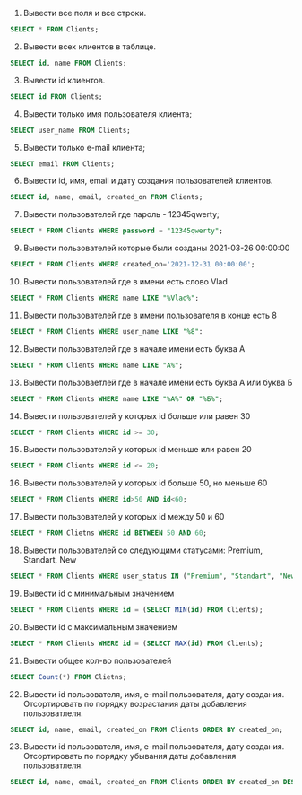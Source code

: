 
1. Вывести все поля и все строки.
```sql
SELECT * FROM Clients;
```
2. Вывести всех клиентов в таблице.
```sql
SELECT id, name FROM Clients;
```
3. Вывести id клиентов.
```sql
SELECT id FROM Clients;
```
4. Вывести только имя пользователя клиента;
```sql
SELECT user_name FROM Clients;
```
5. Вывести только e-mail клиента;
```sql
SELECT email FROM Clients;
```
6. Вывести id, имя, email и дату создания пользователей клиентов.
```sql
SELECT id, name, email, created_on FROM Clients;
```
7. Вывести пользователей где пароль - 12345qwerty;
```sql
SELECT * FROM Clients WHERE password = "12345qwerty";
```
9. Вывести пользователей которые были созданы 2021-03-26 00:00:00
```sql
SELECT * FROM Clients WHERE created_on='2021-12-31 00:00:00';
```
10. Вывести пользователей где в имени есть слово Vlad
```sql
SELECT * FROM Clients WHERE name LIKE "%Vlad%";
```
11. Вывести пользователей где в имени пользователя в конце есть 8
```sql
SELECT * FROM Clients WHERE user_name LIKE "%8":
```
12. Вывести пользователей где в начале имени есть буква А
```sql
SELECT * FROM Clients WHERE name LIKE "А%";
```
13. Вывести пользоваетлей где в начале имени есть буква А или буква Б
```sql
SELECT * FROM Clients WHERE name LIKE "%A%" OR "%Б%";
```
14. Вывести пользователей у которых id больше или равен 30
```sql
SELECT * FROM Clients WHERE id >= 30;
```
15. Вывести пользователей у которых id меньше или равен 20
```sql
SELECT * FROM Clients WHERE id <= 20;
```
16. Вывести пользователей у которых id больше 50, но меньше 60
```sql
SELECT * FROM Clients WHERE id>50 AND id<60;
```
17. Вывести пользователей у которых id между 50 и 60
```sql
SELECT * FROM Clietns WHERE id BETWEEN 50 AND 60;
```
18. Вывести пользователей со следующими статусами: Premium, Standart, New
```sql
SELECT * FROM Clients WHERE user_status IN ("Premium", "Standart", "New");
```
19. Вывести id с минимальным значением
```sql
SELECT * FROM Clients WHERE id = (SELECT MIN(id) FROM Clients);
```
20. Вывести id с максимальным значением
```sql
SELECT * FROM Clients WHERE id = (SELECT MAX(id) FROM Clients);
```
21. Вывести общее кол-во пользователей
```sql
SELECT Count(*) FROM Clietns;
```
22. Вывести id пользователя, имя, e-mail пользователя, дату создания. Отсортировать по порядку возрастания даты добавления пользоватлеля.
```sql
SELECT id, name, email, created_on FROM Clients ORDER BY created_on;
```
23. Вывести id пользователя, имя, e-mail пользователя, дату создания. Отсортировать по порядку убывания даты добавления пользоватлеля.
```sql
SELECT id, name, email, created_on FROM Clients ORDER BY created_on DESC;
```
